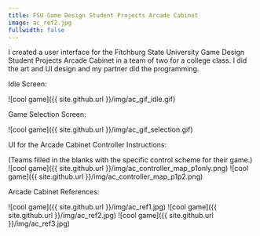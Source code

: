 ```yaml
---
title: FSU Game Design Student Projects Arcade Cabinet
image: ac_ref2.jpg
fullwidth: false
---
```


I created a user interface for the Fitchburg State University Game Design Student Projects Arcade Cabinet in a team of two for a college class. I did the art and UI design and my partner did the programming.

Idle Screen:

![cool game]({{ site.github.url }}/img/ac_gif_idle.gif)

Game Selection Screen:

![cool game]({{ site.github.url }}/img/ac_gif_selection.gif)

UI for the Arcade Cabinet Controller Instructions:

(Teams filled in the blanks with the specific control scheme for their game.)
![cool game]({{ site.github.url }}/img/ac_controller_map_p1only.png) ![cool game]({{ site.github.url }}/img/ac_controller_map_p1p2.png)

Arcade Cabinet References:

![cool game]({{ site.github.url }}/img/ac_ref1.jpg)
![cool game]({{ site.github.url }}/img/ac_ref2.jpg)
![cool game]({{ site.github.url }}/img/ac_ref3.jpg)
